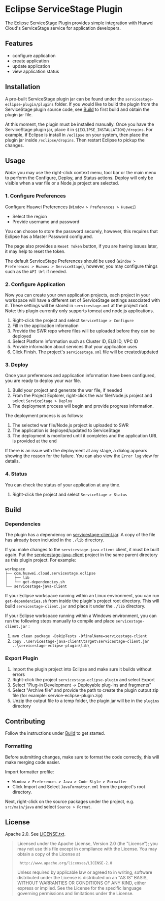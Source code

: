 <!--
Copyright 2016 - 2018 Huawei Technologies Co., Ltd. All rights reserved.

Licensed under the Apache License, Version 2.0 (the "License");
you may not use this file except in compliance with the License.
You may obtain a copy of the License at

     http://www.apache.org/licenses/LICENSE-2.0

Unless required by applicable law or agreed to in writing, software
distributed under the License is distributed on an "AS IS" BASIS,
WITHOUT WARRANTIES OR CONDITIONS OF ANY KIND, either express or implied.
See the License for the specific language governing permissions and
limitations under the License.
-->

Eclipse ServiceStage Plugin
============================

The Eclipse ServiceStage Plugin provides simple integration with Huawei Cloud's ServiceStage service for application developers.

Features
--------
- configure application
- create application
- update application
- view application status

Installation
------------

A pre-built ServiceStage plugin jar can be found under the `servicestage-eclipse-plugin/plugins` folder. If you would like to build the plugin from the ServiceStage plugin source code, see [Build](#build) to first build and obtain the plugin jar file. 

At this moment, the plugin must be installed manually.  Once you have the ServiceStage plugin jar, place it in `${ECLIPSE_INSTALLATION}/dropins`. For example, if Eclipse is install in `/eclipse` on your system, then place the plugin jar inside `/eclipse/dropins`. Then restart Eclipse to pickup the changes.

Usage
-----

*Note:* you may use the right-click context menu, tool bar or the main menu to perform the Configure, Deploy, and Status actions. Deploy will only be visible when a war file or a Node.js project are selected.

### 1. Configure Preferences

Configure Huawei Preferences (`Window > Preferences > Huawei`)

- Select the region
- Provide username and password

You can choose to store the password securely, however, this requires that Eclipse has a Master Password configured.

The page also provides a `Reset Token` button, if you are having issues later, it may help to reset the token.

The default ServiceStage Preferences should be used (`Window > Preferences > Huawei > ServiceStage`), however, you may configure things such as the `API Url` if needed.

### 2. Configure Application

Now you can create your own application projects, each project in your workspace will have a different set of ServiceStage settings associated with it. These settings will be stored in `servicestage.xml` at the project root. Note: this plugin currently only supports tomcat and node.js applications.

1. Right-click the project and select `ServiceStage > Configure`
1. Fill in the application information
1. Provide the SWR repo where files will be uploaded before they can be deployed
1. Select Platform information such as Cluster ID, ELB ID, VPC ID
1. Provide information about services that your application uses
1. Click Finish. The project's `servicestage.xml` file will be created/updated

### 3. Deploy

Once your preferences and application information have been configured, you are ready to deploy your war file.

1. Build your project and generate the war file, if needed
1. From the Project Explorer, right-click the war file/Node.js project and select `ServiceStage > Deploy`
1. The deployment process will begin and provide progress information.

The deployment process is as follows:

1. The selected war file/Node.js project is uploaded to SWR
1. The application is deployed/updated to ServiceStage
1. The deployment is monitored until it completes and the application URL is provided at the end

If there is an issue with the deployment at any stage, a dialog appears showing the reason for the failure. You can also view the `Error log` view for details.

### 4. Status

You can check the status of your application at any time.

1. Right-click the project and select `ServiceStage > Status`

Build
-----

### Dependencies
The plugin has a dependency on [servicestage-client.jar](servicestage-client.jar). A copy of the file has already been included in the `./lib` directory.

If you make changes to the `servicestage-java-client` client, it must be built again. Put the [servicestage-java-client](servicestage-java-client) project in the same parent directory as this plugin project. For example:

```
workspace
├── com.huawei.cloud.servicestage.eclipse
│   ├── lib
│   └── get-dependencies.sh
└── servicestage-java-client
```

If your Eclipse workspace running within an Linux environment, you can run `get-dependencies.sh` from inside the plugin's project root directory. This will build `servicestage-client.jar` and place it under the `./lib` directory.

If your Eclipse workspace running within a Windows environment, you can run the following steps manually to compile and place `servicestage-client.jar` :

1. `mvn clean package -DskipTests -DfinalName=servicestage-client`
1. `copy .\servicestage-java-client\target\servicestage-client.jar ..\servicestage-eclipse-plugin\lib\`



### Export Plugin

1. Import the plugin project into Eclipse and make sure it builds without errors
1. Right-click the project `servicestage-eclipse-plugin` and select Export
1. Select "Plug-in Development -> Deployable plug-ins and fragments"
1. Select "Archive file" and provide the path to create the plugin output zip file (for example: service-eclipse-plugin.zip)
1. Unzip the output file to a temp folder, the plugin jar will be in the `plugins` directory

Contributing
-----------

Follow the instructions under [Build](#build) to get started.

### Formatting

Before submitting changes, make sure to format the code correctly, this will make merging code easier.

Import formatter profile:
- `Window > Preferences > Java > Code Style > Formatter`
- Click Import and Select `JavaFormatter.xml` from the project's root directory.

Next, right-click on the source packages under the project, e.g. `src/main/java` and select `Source > Format`.

License
-------

Apache 2.0. See [LICENSE.txt](LICENSE.txt).

> Licensed under the Apache License, Version 2.0 (the "License");
> you may not use this file except in compliance with the License.
> You may obtain a copy of the License at
>
>      http://www.apache.org/licenses/LICENSE-2.0
>
> Unless required by applicable law or agreed to in writing, software
> distributed under the License is distributed on an "AS IS" BASIS,
> WITHOUT WARRANTIES OR CONDITIONS OF ANY KIND, either express or implied.
> See the License for the specific language governing permissions and
> limitations under the License.
